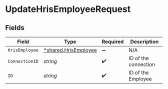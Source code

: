 # UpdateHrisEmployeeRequest


## Fields

| Field                                                              | Type                                                               | Required                                                           | Description                                                        |
| ------------------------------------------------------------------ | ------------------------------------------------------------------ | ------------------------------------------------------------------ | ------------------------------------------------------------------ |
| `HrisEmployee`                                                     | [*shared.HrisEmployee](../../../pkg/models/shared/hrisemployee.md) | :heavy_minus_sign:                                                 | N/A                                                                |
| `ConnectionID`                                                     | *string*                                                           | :heavy_check_mark:                                                 | ID of the connection                                               |
| `ID`                                                               | *string*                                                           | :heavy_check_mark:                                                 | ID of the Employee                                                 |